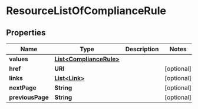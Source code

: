 

# ResourceListOfComplianceRule


## Properties

| Name | Type | Description | Notes |
|------------ | ------------- | ------------- | -------------|
|**values** | [**List&lt;ComplianceRule&gt;**](ComplianceRule.md) |  |  |
|**href** | **URI** |  |  [optional] |
|**links** | [**List&lt;Link&gt;**](Link.md) |  |  [optional] |
|**nextPage** | **String** |  |  [optional] |
|**previousPage** | **String** |  |  [optional] |



